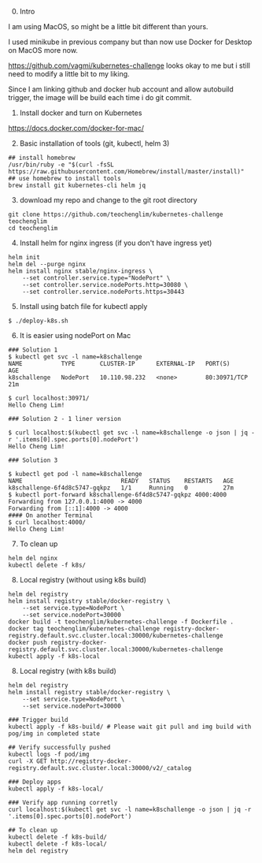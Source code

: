 0. Intro

I am using MacOS, so might be a little bit different than yours.

I used minikube in previous company but than now use Docker for Desktop on MacOS more now.

https://github.com/vagmi/kubernetes-challenge looks okay to me but i still need to modify a little bit to my liking.

Since I am linking github and docker hub account and allow autobuild trigger, the image will be build each time i do git commit.

1. Install docker and turn on Kubernetes

https://docs.docker.com/docker-for-mac/


2. Basic installation of tools (git, kubectl, helm 3)

```shell
## install homebrew
/usr/bin/ruby -e "$(curl -fsSL https://raw.githubusercontent.com/Homebrew/install/master/install)"
## use homebrew to install tools
brew install git kubernetes-cli helm jq

```

3. download my repo and change to the git root directory

```shell
git clone https://github.com/teochenglim/kubernetes-challenge teochenglim
cd teochenglim

```

4. Install helm for nginx ingress (if you don't have ingress yet)

```shell
helm init
helm del --purge nginx
helm install nginx stable/nginx-ingress \
    --set controller.service.type="NodePort" \
    --set controller.service.nodePorts.http=30080 \
    --set controller.service.nodePorts.https=30443

```

5. Install using batch file for kubectl apply

```shell
$ ./deploy-k8s.sh

```

6. It is easier using nodePort on Mac

```shell
### Solution 1
$ kubectl get svc -l name=k8schallenge
NAME           TYPE       CLUSTER-IP      EXTERNAL-IP   PORT(S)        AGE
k8schallenge   NodePort   10.110.98.232   <none>        80:30971/TCP   21m

$ curl localhost:30971/
Hello Cheng Lim!

### Solution 2 - 1 liner version

$ curl localhost:$(kubectl get svc -l name=k8schallenge -o json | jq -r '.items[0].spec.ports[0].nodePort')
Hello Cheng Lim!

### Solution 3

$ kubectl get pod -l name=k8schallenge
NAME                            READY   STATUS    RESTARTS   AGE
k8schallenge-6f4d8c5747-gqkpz   1/1     Running   0          27m
$ kubectl port-forward k8schallenge-6f4d8c5747-gqkpz 4000:4000
Forwarding from 127.0.0.1:4000 -> 4000
Forwarding from [::1]:4000 -> 4000
#### On another Terminal
$ curl localhost:4000/
Hello Cheng Lim!

```

7. To clean up

```shell
helm del nginx
kubectl delete -f k8s/

```

8. Local registry (without using k8s build)

```shell
helm del registry
helm install registry stable/docker-registry \
    --set service.type=NodePort \
    --set service.nodePort=30000
docker build -t teochenglim/kubernetes-challenge -f Dockerfile .
docker tag teochenglim/kubernetes-challenge registry-docker-registry.default.svc.cluster.local:30000/kubernetes-challenge
docker push registry-docker-registry.default.svc.cluster.local:30000/kubernetes-challenge
kubectl apply -f k8s-local

```

8. Local registry (with k8s build)

```shell
helm del registry
helm install registry stable/docker-registry \
    --set service.type=NodePort \
    --set service.nodePort=30000

### Trigger build
kubectl apply -f k8s-build/ # Please wait git pull and img build with pog/img in completed state

## Verify successfully pushed
kubectl logs -f pod/img
curl -X GET http://registry-docker-registry.default.svc.cluster.local:30000/v2/_catalog

### Deploy apps
kubectl apply -f k8s-local/

### Verify app running corretly
curl localhost:$(kubectl get svc -l name=k8schallenge -o json | jq -r '.items[0].spec.ports[0].nodePort')

## To clean up
kubectl delete -f k8s-build/
kubectl delete -f k8s-local/
helm del registry

```
